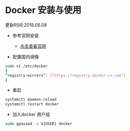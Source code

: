 # Docker 安装与使用
更新时间:2018.06.08

+ 参考官网安装 
    + [点击查看官网](https://docs.docker.com/install/)

+ 配置国内镜像

```sh
sudo vi /etc/docker
{ 
“registry-mirrors”: [“https://registry.docker-cn.com“] 
}
```
+ 重启
```sh
systemctl daemon-reload 
systemctl restart docker
```

+ 加入docker 用户组

```sh
sudo gpasswd -a ${USER} docker
```
